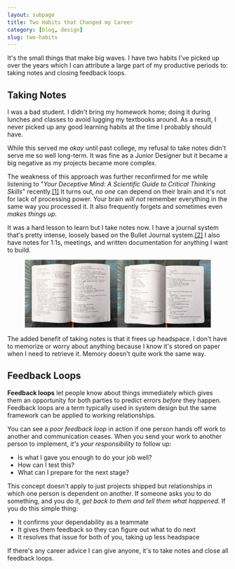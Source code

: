 ```yaml
---
layout: subpage
title: Two Habits that Changed my Career
category: [blog, design]
slug: two-habits
---
```

It's the small things that make big waves. I have two habits I've picked up over the years which I can attribute a large part of my productive periods to: taking notes and closing feedback loops.

## Taking Notes

I was a bad student. I didn't bring my homework home; doing it during lunches and classes to avoid lugging my textbooks around. As a result, I never picked up any good learning habits at the time I probably should have.

While this served me _okay_ until past college, my refusal to take notes didn't serve me so well long-term. It was fine as a Junior Designer but it became a big negative as my projects became more complex.

The weakness of this approach was further reconfirmed for me while listening to "_Your Deceptive Mind: A Scientific Guide to Critical Thinking Skills_" recently.<a id="anchor-1" href="#note-1" class="fieldnotes-anchor">[1]</a> It turns out, _no one_ can depend on their brain and it's not for lack of processing power. Your brain _will not_ remember everything in the same way you processed it. It also frequently forgets and sometimes even _makes things up._ 

It was a hard lesson to learn but I take notes now. I have a journal system that's pretty intense, loosely based on the Bullet Journal system.<a id="anchor-2" href="#note-2" class="fieldnotes-anchor">[2]</a> I also have notes for 1:1s, meetings, and written documentation for anything I want to build.

<figure>
    <img src="/img/post/84-01.jpg">
</figure>

The added benefit of taking notes is that it frees up headspace. I don't have to memorize or worry about anything because I know it's stored on paper when I need to retrieve it. Memory doesn't quite work the same way.

## Feedback Loops

**Feedback loops** let people know about things immediately which gives them an opportunity for both parties to predict errors _before_ they happen. Feedback loops are a term typically used in system design but the same framework can be applied to working relationships.

You can see a _poor feedback loop_ in action if one person hands off work to another and communication ceases. When you send your work to another person to implement, _it's your responsibility_ to follow up:

- Is what I gave you enough to do your job well?
- How can I test this?
- What can I prepare for the next stage?

This concept doesn't apply to just projects shipped but relationships in which one person is dependent on another. If someone asks you to do something, and you do it, _get back to them and tell them what happened._ If you do this simple thing:

- It confirms your dependability as a teammate
- It gives them feedback so they can figure out what to do next
- It resolves that issue for both of you, taking up less headspace

If there's any career advice I can give anyone, it's to take notes and close all feedback loops.
